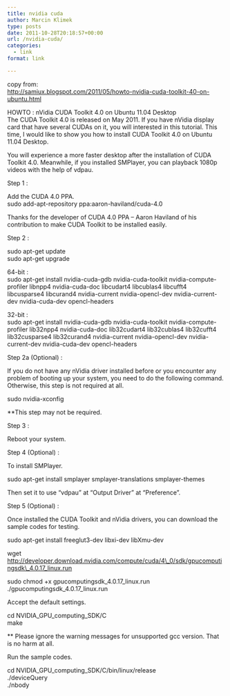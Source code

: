 ```yaml
---
title: nvidia cuda
author: Marcin Klimek
type: posts
date: 2011-10-28T20:18:57+00:00
url: /nvidia-cuda/
categories:
  - link
format: link

---
```

copy from:  
http://samiux.blogspot.com/2011/05/howto-nvidia-cuda-toolkit-40-on-ubuntu.html

HOWTO : nVidia CUDA Toolkit 4.0 on Ubuntu 11.04 Desktop  
The CUDA Toolkit 4.0 is released on May 2011. If you have nVidia display card that have several CUDAs on it, you will interested in this tutorial. This time, I would like to show you how to install CUDA Toolkit 4.0 on Ubuntu 11.04 Desktop.

You will experience a more faster desktop after the installation of CUDA Toolkit 4.0. Meanwhile, if you installed SMPlayer, you can playback 1080p videos with the help of vdpau.

Step 1 :

Add the CUDA 4.0 PPA.  
sudo add-apt-repository ppa:aaron-haviland/cuda-4.0

Thanks for the developer of CUDA 4.0 PPA &#8211; Aaron Haviland of his contribution to make CUDA Toolkit to be installed easily.

Step 2 :

sudo apt-get update  
sudo apt-get upgrade

64-bit :  
sudo apt-get install nvidia-cuda-gdb nvidia-cuda-toolkit nvidia-compute-profiler libnpp4 nvidia-cuda-doc libcudart4 libcublas4 libcufft4 libcusparse4 libcurand4 nvidia-current nvidia-opencl-dev nvidia-current-dev nvidia-cuda-dev opencl-headers

32-bit :  
sudo apt-get install nvidia-cuda-gdb nvidia-cuda-toolkit nvidia-compute-profiler lib32npp4 nvidia-cuda-doc lib32cudart4 lib32cublas4 lib32cufft4 lib32cusparse4 lib32curand4 nvidia-current nvidia-opencl-dev nvidia-current-dev nvidia-cuda-dev opencl-headers

Step 2a (Optional) :

If you do not have any nVidia driver installed before or you encounter any problem of booting up your system, you need to do the following command. Otherwise, this step is not required at all.

sudo nvidia-xconfig

**This step may not be required.

Step 3 :

Reboot your system.

Step 4 (Optional) :

To install SMPlayer.

sudo apt-get install smplayer smplayer-translations smplayer-themes

Then set it to use &#8220;vdpau&#8221; at &#8220;Output Driver&#8221; at &#8220;Preference&#8221;.

Step 5 (Optional) :

Once installed the CUDA Toolkit and nVidia drivers, you can download the sample codes for testing.

sudo apt-get install freeglut3-dev libxi-dev libXmu-dev

wget http://developer.download.nvidia.com/compute/cuda/4\_0/sdk/gpucomputingsdk\_4.0.17_linux.run

sudo chmod +x gpucomputingsdk\_4.0.17\_linux.run  
./gpucomputingsdk\_4.0.17\_linux.run

Accept the default settings.

cd NVIDIA\_GPU\_computing_SDK/C  
make

** Please ignore the warning messages for unsupported gcc version. That is no harm at all.

Run the sample codes.

cd NVIDIA\_GPU\_computing_SDK/C/bin/linux/release  
./deviceQuery  
./nbody